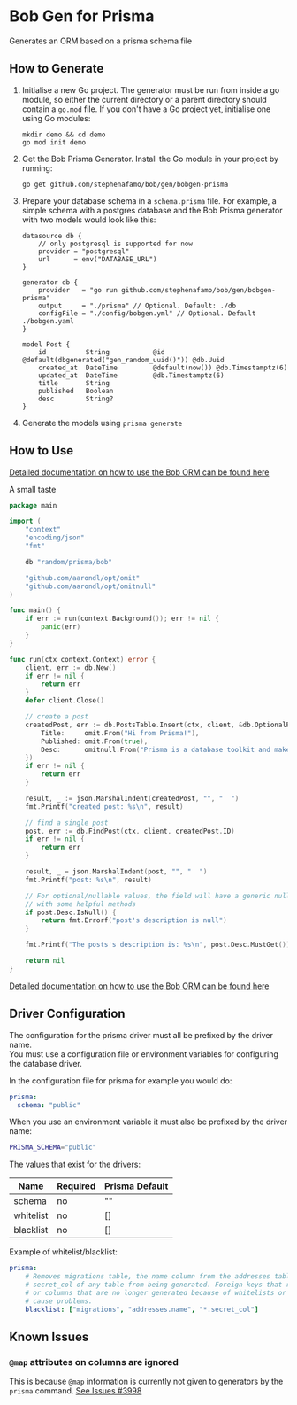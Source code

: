 # Bob Gen for Prisma

Generates an ORM based on a prisma schema file

## How to Generate

1. Initialise a new Go project.
    The generator must be run from inside a go module, so either the current directory or a parent directory should contain a `go.mod` file.
    If you don't have a Go project yet, initialise one using Go modules:

    ```shell script
    mkdir demo && cd demo
    go mod init demo
    ```

1. Get the Bob Prisma Generator. Install the Go module in your project by running:

    ```shell script
    go get github.com/stephenafamo/bob/gen/bobgen-prisma
    ```

1. Prepare your database schema in a `schema.prisma` file. For example, a simple schema with a postgres database and the Bob Prisma generator with two models would look like this:

    ```prisma
    datasource db {
        // only postgresql is supported for now
        provider = "postgresql"
        url      = env("DATABASE_URL")
    }

    generator db {
        provider   = "go run github.com/stephenafamo/bob/gen/bobgen-prisma"
        output     = "./prisma" // Optional. Default: ./db
        configFile = "./config/bobgen.yml" // Optional. Default ./bobgen.yaml
    }

    model Post {
        id          String           @id @default(dbgenerated("gen_random_uuid()")) @db.Uuid
        created_at  DateTime         @default(now()) @db.Timestamptz(6)
        updated_at  DateTime         @db.Timestamptz(6)
        title       String
        published   Boolean
        desc        String?
    }
    ```

1. Generate the models using `prisma generate`

## How to Use

[Detailed documentation on how to use the Bob ORM can be found here](..)

A small taste

```go
package main

import (
    "context"
    "encoding/json"
    "fmt"

    db "random/prisma/bob"

    "github.com/aarondl/opt/omit"
    "github.com/aarondl/opt/omitnull"
)

func main() {
    if err := run(context.Background()); err != nil {
        panic(err)
    }
}

func run(ctx context.Context) error {
    client, err := db.New()
    if err != nil {
        return err
    }
    defer client.Close()

    // create a post
    createdPost, err := db.PostsTable.Insert(ctx, client, &db.OptionalPost{
        Title:     omit.From("Hi from Prisma!"),
        Published: omit.From(true),
        Desc:      omitnull.From("Prisma is a database toolkit and makes databases easy."),
    })
    if err != nil {
        return err
    }

    result, _ := json.MarshalIndent(createdPost, "", "  ")
    fmt.Printf("created post: %s\n", result)

    // find a single post
    post, err := db.FindPost(ctx, client, createdPost.ID)
    if err != nil {
        return err
    }

    result, _ = json.MarshalIndent(post, "", "  ")
    fmt.Printf("post: %s\n", result)

    // For optional/nullable values, the field will have a generic null wrapper
    // with some helpful methods
    if post.Desc.IsNull() {
        return fmt.Errorf("post's description is null")
    }

    fmt.Printf("The posts's description is: %s\n", post.Desc.MustGet())

    return nil
}
```

[Detailed documentation on how to use the Bob ORM can be found here](..)

## Driver Configuration

The configuration for the prisma driver must all be prefixed by the driver name.  
You must use a configuration file or environment variables for configuring the database driver.

In the configuration file for prisma for example you would do:

```yaml
prisma:
  schema: "public"
```

When you use an environment variable it must also be prefixed by the driver
name:

```sh
PRISMA_SCHEMA="public"
```

The values that exist for the drivers:

| Name      | Required  | Prisma Default |
| --------- | --------- | -------------- |
| schema    | no        | ""             |
| whitelist | no        | []             |
| blacklist | no        | []             |

Example of whitelist/blacklist:

```yaml
prisma:
    # Removes migrations table, the name column from the addresses table, and
    # secret_col of any table from being generated. Foreign keys that reference tables
    # or columns that are no longer generated because of whitelists or blacklists may
    # cause problems.
    blacklist: ["migrations", "addresses.name", "*.secret_col"]
```

## Known Issues

### `@map` attributes on columns are ignored

This is because `@map` information is currently not given to generators by the `prisma` command. [See Issues #3998](https://github.com/prisma/prisma/issues/3998)
